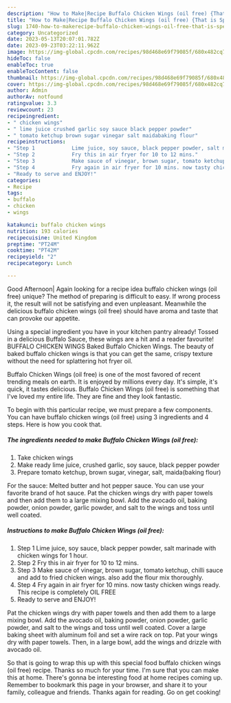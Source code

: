 ```yaml
---
description: "How to Make|Recipe Buffalo Chicken Wings (oil free) {That is Special"
title: "How to Make|Recipe Buffalo Chicken Wings (oil free) {That is Special"
slug: 1740-how-to-makerecipe-buffalo-chicken-wings-oil-free-that-is-special
category: Uncategorized
date: 2023-05-13T20:07:01.782Z
date: 2023-09-23T03:22:11.962Z
image: https://img-global.cpcdn.com/recipes/98d468e69f79085f/680x482cq70/buffalo-chicken-wings-oil-free-recipe-main-photo.jpg
hideToc: false
enableToc: true
enableTocContent: false
thumbnail: https://img-global.cpcdn.com/recipes/98d468e69f79085f/680x482cq70/buffalo-chicken-wings-oil-free-recipe-main-photo.jpg
cover: https://img-global.cpcdn.com/recipes/98d468e69f79085f/680x482cq70/buffalo-chicken-wings-oil-free-recipe-main-photo.jpg
author: Admin
authorAv: notfound
ratingvalue: 3.3
reviewcount: 23
recipeingredient:
- " chicken wings"
- " lime juice crushed garlic soy sauce black pepper powder"
- " tomato ketchup brown sugar vinegar salt maidabaking flour"
recipeinstructions:
- "Step 1            Lime juice, soy sauce, black pepper powder, salt marinade with chicken wings for 1 hour."
- "Step 2            Fry this in air fryer for 10 to 12 mins."
- "Step 3            Make sauce of vinegar, brown sugar, tomato ketchup, chilli sauce and add to fried chicken wings. also add the flour mix thoroughly."
- "Step 4            Fry again in air fryer for 10 mins. now tasty chicken wings ready. This recipe is completely OIL FREE"
- "Ready to serve and ENJOY!"
categories:
- Recipe
tags:
- buffalo
- chicken
- wings

katakunci: buffalo chicken wings 
nutrition: 193 calories
recipecuisine: United Kingdom
preptime: "PT24M"
cooktime: "PT42M"
recipeyield: "2"
recipecategory: Lunch

---
```



Good Afternoon| Again looking for a recipe idea buffalo chicken wings (oil free) unique? The method of preparing is difficult to easy. If wrong process it, the result will not be satisfying and even unpleasant. Meanwhile the delicious buffalo chicken wings (oil free) should have aroma and taste that can provoke our appetite.





Using a special ingredient you have in your kitchen pantry already! Tossed in a delicious Buffalo Sauce, these wings are a hit and a reader favourite! BUFFALO CHICKEN WINGS Baked Buffalo Chicken Wings. The beauty of baked buffalo chicken wings is that you can get the same, crispy texture without the need for splattering hot fryer oil.

Buffalo Chicken Wings (oil free) is one of the most favored of recent trending meals on earth. It is enjoyed by millions every day. It's simple, it's quick, it tastes delicious. Buffalo Chicken Wings (oil free) is something that I've loved my entire life. They are fine and they look fantastic.


To begin with this particular recipe, we must prepare a few components. You can have buffalo chicken wings (oil free) using 3 ingredients and 4 steps. Here is how you cook that.

<!--inarticleads1-->

##### The ingredients needed to make Buffalo Chicken Wings (oil free):

1. Take  chicken wings
1. Make ready  lime juice, crushed garlic, soy sauce, black pepper powder
1. Prepare  tomato ketchup, brown sugar, vinegar, salt, maida(baking flour)


For the sauce: Melted butter and hot pepper sauce. You can use your favorite brand of hot sauce. Pat the chicken wings dry with paper towels and then add them to a large mixing bowl. Add the avocado oil, baking powder, onion powder, garlic powder, and salt to the wings and toss until well coated. 

<!--inarticleads2-->

##### Instructions to make Buffalo Chicken Wings (oil free):

1. Step 1            Lime juice, soy sauce, black pepper powder, salt marinade with chicken wings for 1 hour.
1. Step 2            Fry this in air fryer for 10 to 12 mins.
1. Step 3            Make sauce of vinegar, brown sugar, tomato ketchup, chilli sauce and add to fried chicken wings. also add the flour mix thoroughly.
1. Step 4            Fry again in air fryer for 10 mins. now tasty chicken wings ready. This recipe is completely OIL FREE
1. Ready to serve and ENJOY!

Pat the chicken wings dry with paper towels and then add them to a large mixing bowl. Add the avocado oil, baking powder, onion powder, garlic powder, and salt to the wings and toss until well coated. Cover a large baking sheet with aluminum foil and set a wire rack on top. Pat your wings dry with paper towels. Then, in a large bowl, add the wings and drizzle with avocado oil. 

So that is going to wrap this up with this special food buffalo chicken wings (oil free) recipe. Thanks so much for your time. I'm sure that you can make this at home. There's gonna be interesting food at home recipes coming up. Remember to bookmark this page in your browser, and share it to your family, colleague and friends. Thanks again for reading. Go on get cooking!
